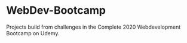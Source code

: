 # WebDev-Bootcamp
Projects build from challenges in the Complete 2020 Webdevelopment Bootcamp on Udemy.
